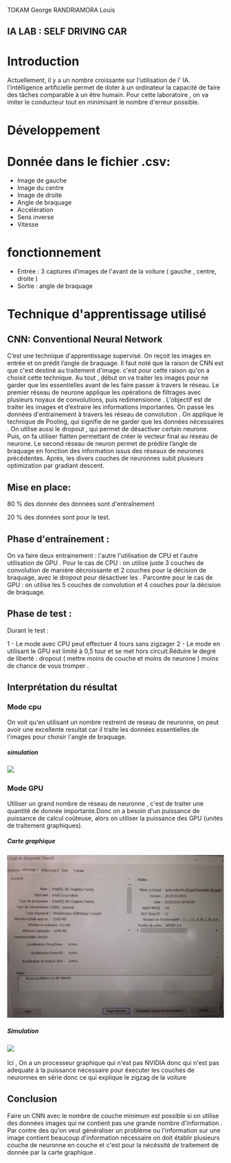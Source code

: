 TOKAM George
RANDRIAMORA Louis

## IA LAB : SELF DRIVING CAR

# Introduction 
Actuellement, il y a un nombre croissante sur l'utilisation de l' IA. l'intélligence artificielle permet de doter à un ordinateur la capacité de faire des tâches comparable à un être humain. Pour cette laboratoire , on va imiter le conducteur tout en minimisant le nombre d'erreur possible.


# Développement 
# Donnée dans le fichier .csv:
- Image de gauche
- Image du centre
- Image de droite
- Angle de braquage
- Accélération
- Sens inverse
- Vitesse

# fonctionnement 
- Entrée : 3 captures d’images de l'avant de la voiture ( gauche , centre, droite )
- Sortie : angle de braquage

# Technique d'apprentissage utilisé
## CNN: Conventional Neural Network
C’est une technique d'apprentissage supervisé. On reçoit les images en entrée et on prédit l’angle de braquage. Il faut noté que la raison de CNN est que c'est destiné au traitement d'image. c'est pour cette raison qu'on a choisit cette technique. Au tout , début on va traiter les images pour ne garder que les essentielles avant de les faire passer à travers le réseau.
Le premier réseau de neurone applique les opérations de filtrages avec plusieurs noyaux de convolutions, puis redimensionne . L'objectif est de traiter les images et d’extraire les informations importantes. On passe les données d'entrainement à travers les réseau de convolution . On applique le technique de Pooling, qui signifie de ne garder que les données nécessaires . On utilise aussi le dropout , qui permet de désactiver certain neurone. Puis, on fa utiliser flatten permettant de créer le vecteur final au réseau de neurone. Le second réseau de neuron permet de prédire l’angle de braquage en fonction des information issus des réseaux de neurones précédentes. Après, les divers couches de neuronnes subit plusieurs optimization par gradiant descent.

## Mise en place: 
80 %  des donnée des données sont d'entraînement 

20 % des données sont pour le test.

## Phase d'entrainement :
On va faire deux entrainement : l'autre l'utilisation de CPU et l'autre utilisation de GPU .
Pour le cas de CPU : on utilise juste 3 couches de convolution de manière décroissante et 2 couches pour la décision de braquage, avec le dropout pour désactiver les .
Parcontre pour le cas de GPU : on utilise les 5 couches de convolution et 4 couches pour la décision de braquage.

## Phase de test :

Durant le test :

1 - Le mode avec CPU peut effectuer 4 tours sans zigzager 
2 - Le mode en utilisant le GPU est limité à 0,5 tour et se met hors circuit.Réduire le degré de liberté : dropout ( mettre moins de couche et moins de neurone ) moins de chance de vous tromper .

## Interprétation du résultat 

### Mode cpu 
On voit qu'en utilisant un nombre restreint de reseau de neuronne, on peut avoir une excellente resultat car il traite les données essentielles de l'images pour choisir l'angle de braquage.
##### simulation
[![](http://img.youtube.com/vi/iBu57nVHUb8/0.jpg)](http://www.youtube.com/watch?v=iBu57nVHUb8 "self driving car using CPU")

### Mode GPU
Utiliser un grand nombre de réseau de neuronne , c'est de traiter une quantité de donnée importante.Donc on a besoin d'un puissance de puissance de calcul coûteuse, alors on  utiliser la puissance des GPU (unités de traitement graphiques).
##### Carte graphique
![alt text](https://github.com/Louis86/selfdrivingCar/blob/master/GPU.jpg)
##### Simulation 
[![](http://img.youtube.com/vi/O9PHgNqd-wY/0.jpg)](http://www.youtube.com/watch?v=O9PHgNqd-wY "self driving car using GPU")


Ici , On a un processeur graphique qui n'est pas NVIDIA donc qui n'est pas adequate à la puissance nécessaire pour éxecuter les couches de neuronnes en série donc ce qui explique le zigzag de la voiture

## Conclusion 
Faire un CNN avec le nombre de couche minimum est possible si on utilise des données images qui ne contient pas une grande nombre d'information . Par contre des qu'on veut généraliser un problème ou l'information sur une image contient beaucoup d'information nécessaire on doit établir plusieurs couche de neuronne en couche et c'est pour la nécéssité de traitement de donnée par la carte graphique .
